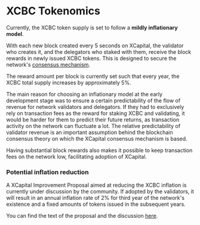 # XCBC Tokenomics

Currently, the XCBC token supply is set to follow a **mildly inflationary model**. 

With each new block created every 5 seconds on XCapital, the validator who creates it, and the delegators who staked with them, receive the block rewards in newly issued XCBC tokens. This is designed to secure the network's [consensus mechanism](https://docs.xcscan.com/general/fuse-network-blockchain/fuse-consensus). 

The reward amount per block is currently set such that every year, the XCBC total supply increases by approximately 5%.

The main reason for choosing an inflationary model at the early development stage was to ensure a certain predictability of the flow of revenue for network validators and delegators. If they had to exclusively rely on transaction fees as the reward for staking XCBC and validating, it would be harder for them to predict their future returns, as transaction activity on the network can fluctuate a lot. The relative predictability of validator revenue is an important assumption behind the blockchain consensus theory on which the XCapital consensus mechanism is based.  

Having substantial block rewards also makes it possible to keep transaction fees on the network low, facilitating adoption of XCapital.

### Potential inflation reduction  

A XCapital Improvement Proposal aimed at reducing the XCBC inflation  is currently under discussion by the community. If adopted by the validators, it will result in an annual inflation rate of 2% for third year of the network's existence and a fixed amounts of tokens issued in the subsequent years.

You can find the text of the proposal and the discussion [here](https://forum.xcscan.com/t/changing-fuse-network-inflation-rate/102).   
